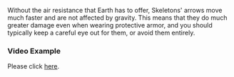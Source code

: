 Without the air resistance that Earth has to offer, Skeletons' arrows move much faster and are not affected by gravity. This means that they do much greater damage even when wearing protective armor, and you should typically keep a careful eye out for them, or avoid them entirely.

### Video Example

Please click [here](https://vimeo.com/283716578).